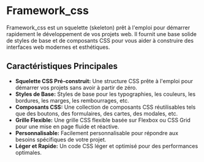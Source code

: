 # Framework_css

Framework_css est un squelette (skeleton) prêt à l'emploi pour démarrer rapidement le développement de vos projets web. Il fournit une base solide de styles de base et de composants CSS pour vous aider à construire des interfaces web modernes et esthétiques.

## Caractéristiques Principales

- **Squelette CSS Pré-construit:** Une structure CSS prête à l'emploi pour démarrer vos projets sans avoir à partir de zéro.
- **Styles de Base:** Styles de base pour les typographies, les couleurs, les bordures, les marges, les rembourrages, etc.
- **Composants CSS:** Une collection de composants CSS réutilisables tels que des boutons, des formulaires, des cartes, des modales, etc.
- **Grille Flexible:** Une grille CSS flexible basée sur Flexbox ou CSS Grid pour une mise en page fluide et réactive.
- **Personnalisable:** Facilement personnalisable pour répondre aux besoins spécifiques de votre projet.
- **Léger et Rapide:** Un code CSS léger et optimisé pour des performances optimales.

